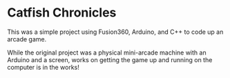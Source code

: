 # Catfish Chronicles

This was a simple project using Fusion360, Arduino, and C++ to code up an arcade game.

While the original project was a physical mini-arcade machine with an Arduino and a screen, works on getting the game up and running on the computer is in the works!
